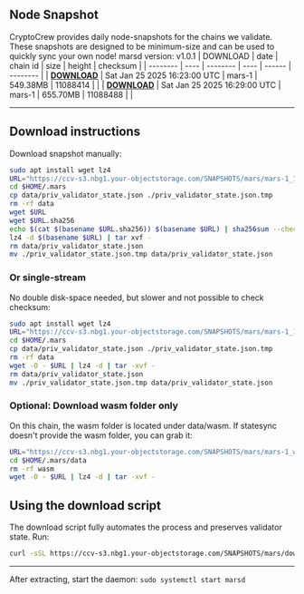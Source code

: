## Node Snapshot
CryptoCrew provides daily node-snapshots for the chains we validate. These snapshots are designed to be minimum-size and can be used to quickly sync your own node!
marsd version: v1.0.1
| DOWNLOAD | date | chain id | size | height | checksum |
| -------- | ---- | -------- | ---- | ------ | -------- |
| **[DOWNLOAD](https://ccv-s3.nbg1.your-objectstorage.com/SNAPSHOTS/mars/s3://ccv-s3/SNAPSHOTS/mars/mars-1_11088414.tar.lz4)** | Sat Jan 25 2025 16:23:00 UTC | mars-1 | 549.38MB | 11088414 |  |
| **[DOWNLOAD](https://ccv-s3.nbg1.your-objectstorage.com/SNAPSHOTS/mars/s3://ccv-s3/SNAPSHOTS/mars/mars-1_11088488.tar.lz4)** | Sat Jan 25 2025 16:29:00 UTC | mars-1 | 655.70MB | 11088488 |  |

---

## Download instructions
Download snapshot manually:
```sh
sudo apt install wget lz4
URL="https://ccv-s3.nbg1.your-objectstorage.com/SNAPSHOTS/mars/mars-1_11088488.tar.lz4"
cd $HOME/.mars
cp data/priv_validator_state.json ./priv_validator_state.json.tmp
rm -rf data
wget $URL
wget $URL.sha256
echo $(cat $(basename $URL.sha256)) $(basename $URL) | sha256sum --check
lz4 -d $(basename $URL) | tar xvf -
rm data/priv_validator_state.json
mv ./priv_validator_state.json.tmp data/priv_validator_state.json
```

### Or single-stream
No double disk-space needed, but slower and not possible to check checksum:
```sh
sudo apt install wget lz4
URL="https://ccv-s3.nbg1.your-objectstorage.com/SNAPSHOTS/mars/mars-1_11088488.tar.lz4"
cd $HOME/.mars
cp data/priv_validator_state.json ./priv_validator_state.json.tmp
rm -rf data
wget -O - $URL | lz4 -d | tar -xvf -
rm data/priv_validator_state.json
mv ./priv_validator_state.json.tmp data/priv_validator_state.json
```
### Optional: Download wasm folder only
On this chain, the wasm folder is located under data/wasm. If statesync doesn't provide the wasm folder, you can grab it:
```sh
URL="https://ccv-s3.nbg1.your-objectstorage.com/SNAPSHOTS/mars/mars-1_wasm.tar.lz4"
cd $HOME/.mars/data
rm -rf wasm
wget -O - $URL | lz4 -d | tar -xvf -
```
## Using the download script
The download script fully automates the process and preserves validator state. Run:
```sh
curl -sSL https://ccv-s3.nbg1.your-objectstorage.com/SNAPSHOTS/mars/download_snapshot.sh | bash
```
---

After extracting, start the daemon:
`sudo systemctl start marsd`
